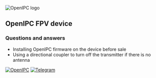 ![OpenIPC logo][logo]

## OpenIPC FPV device

### Questions and answers

- Installing OpenIPC firmware on the device before sale
- Using a directional coupler to turn off the transmitter if there is no antenna


[![OpenIPC][site]][site_basic]  [![Telegram][chat]][telegram_fpv]

[logo]: https://openipc.org/assets/openipc-logo-black.svg
[chat]: https://openipc.org/images/telegram_button.svg
[site]: https://openipc.org/images/openipc_button.svg
[site_basic]: https://openipc.org
[telegram_fpv]: https://t.me/+BMyMoolVOpkzNWUy
